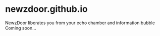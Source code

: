 # newzdoor.github.io

NewzDoor liberates you from your echo chamber and information bubble
Coming soon...
